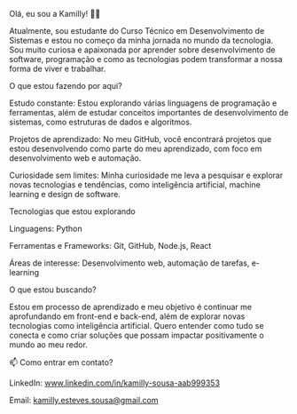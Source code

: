 Olá, eu sou a Kamilly! 👩‍💻

Atualmente, sou estudante do Curso Técnico em Desenvolvimento de Sistemas e estou no começo da minha jornada no mundo da tecnologia. Sou muito curiosa e apaixonada por aprender sobre desenvolvimento de software, programação e como as tecnologias podem transformar a nossa forma de viver e trabalhar.

O que estou fazendo por aqui?

Estudo constante: Estou explorando várias linguagens de programação e ferramentas, além de estudar conceitos importantes de desenvolvimento de sistemas, como estruturas de dados e algoritmos.

Projetos de aprendizado: No meu GitHub, você encontrará projetos que estou desenvolvendo como parte do meu aprendizado, com foco em desenvolvimento web e automação.

Curiosidade sem limites: Minha curiosidade me leva a pesquisar e explorar novas tecnologias e tendências, como inteligência artificial, machine learning e design de software.

Tecnologias que estou explorando

Linguagens: Python

Ferramentas e Frameworks: Git, GitHub, Node.js, React

Áreas de interesse: Desenvolvimento web, automação de tarefas, e-learning

O que estou buscando?

Estou em processo de aprendizado e meu objetivo é continuar me aprofundando em front-end e back-end, além de explorar novas tecnologias como inteligência artificial. Quero entender como tudo se conecta e como criar soluções que possam impactar positivamente o mundo ao meu redor.

📫 Como entrar em contato?

LinkedIn: www.linkedin.com/in/kamilly-sousa-aab999353

Email: kamilly.esteves.sousa@gmail.com

